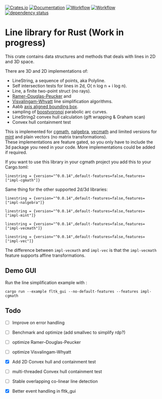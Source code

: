 [![Crates.io](https://meritbadge.herokuapp.com/linestring)](https://crates.io/crates/linestring)
[![Documentation](https://docs.rs/linestring/badge.svg)](https://docs.rs/linestring)
[![Workflow](https://github.com/eadf/linestring.rs/workflows/Rust/badge.svg)](https://github.com/eadf/linestring.rs/workflows/Rust/badge.svg)
[![Workflow](https://github.com/eadf/linestring.rs/workflows/Clippy/badge.svg)](https://github.com/eadf/linestring.rs/workflows/Clippy/badge.svg)
[![dependency status](https://deps.rs/crate/linestring/0.0.14/status.svg)](https://deps.rs/crate/linestring/0.0.14)

# Line library for Rust (Work in progress)

This crate contains data structures and methods that deals with lines in 2D and 3D space.

There are 3D and 2D implementations of:
* LineString, a sequence of points, aka Polyline.
* Self intersection tests for lines in 2d, O( n log n + i log n).
* Line, a finite two-point struct (no rays).
* [Ramer–Douglas-Peucker](https://en.wikipedia.org/wiki/Ramer–Douglas–Peucker_algorithm) and
* [Visvalingam-Whyatt](https://en.wikipedia.org/wiki/Visvalingam–Whyatt_algorithm) line simplification algorithms.
* Aabb [axis aligned bounding box](https://en.wikipedia.org/wiki/Minimum_bounding_box).
* sampling of [boostvoronoi](https://github.com/eadf/boostvoronoi.rs) parabolic arc curves.
* LineString2 convex hull calculation (gift wrapping & Graham scan)
* Convex hull containment test

This is implemented for [cgmath](https://crates.io/crates/cgmath), 
[nalgebra](https://crates.io/crates/nalgebra), [vecmath](https://crates.io/crates/vecmath) 
and limited versions for [mint](https://crates.io/crates/mint) and plain vectors (no matrix transformations).
\
These implementations are feature gated, so you only have to include the 3d package you need in your code.
More implementations could be added if required.

If you want to use this library in your cgmath project you add this to your Cargo.toml:
```cargo
linestring = {version="^0.0.14",default-features=false,features=["impl-cgmath"]}
```
Same thing for the other supported 2d/3d libraries: 
```cargo
linestring = {version="^0.0.14",default-features=false,features=["impl-nalgebra"]}
```

```cargo
linestring = {version="^0.0.14",default-features=false,features=["impl-mint"]}
```

```cargo
linestring = {version="^0.0.14",default-features=false,features=["impl-vecmath"]}
```
```cargo
linestring = {version="^0.0.14",default-features=false,features=["impl-vec"]}
```
The difference between ```impl-vecmath``` and ```impl-vec``` is that the ```impl-vecmath``` feature supports 
affine transformations.

## Demo GUI
Run the line simplification example with :
```fish
cargo run --example fltk_gui --no-default-features --features impl-cgmath
```

## Todo
- [ ] Improve on error handling
- [ ] Benchmark and optimize (add smallvec to simplify rdp?)
- [ ] optimize Ramer–Douglas-Peucker
- [ ] optimize Visvalingam-Whyatt
- [x] Add 2D Convex hull and containment test
- [ ] multi-threaded Convex hull containment test
- [ ] Stable overlapping co-linear line detection
- [x] Better event handling in fltk_gui

